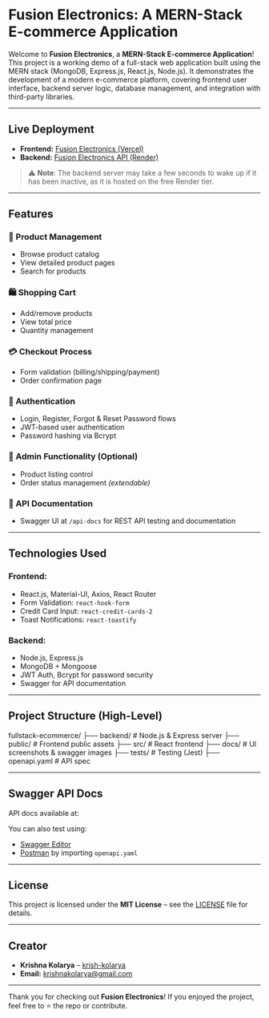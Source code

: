 # Fusion Electronics: A MERN-Stack E-commerce Application

Welcome to **Fusion Electronics**, a **MERN-Stack E-commerce Application**! This project is a working demo of a full-stack web application built using the MERN stack (MongoDB, Express.js, React.js, Node.js). It demonstrates the development of a modern e-commerce platform, covering frontend user interface, backend server logic, database management, and integration with third-party libraries.

---

## Live Deployment

- **Frontend:** [Fusion Electronics (Vercel)](https://fusion-ecommerce-app.vercel.app)
- **Backend:** [Fusion Electronics API (Render)](https://mern-stack-ecommerce-app-h5wb.onrender.com/)

> ⚠️ **Note**: The backend server may take a few seconds to wake up if it has been inactive, as it is hosted on the free Render tier.

---

## Features

### 🛒 Product Management
- Browse product catalog
- View detailed product pages
- Search for products

### 🛍️ Shopping Cart
- Add/remove products
- View total price
- Quantity management

### 💳 Checkout Process
- Form validation (billing/shipping/payment)
- Order confirmation page

### 🔐 Authentication
- Login, Register, Forgot & Reset Password flows
- JWT-based user authentication
- Password hashing via Bcrypt

### 🧰 Admin Functionality (Optional)
- Product listing control
- Order status management *(extendable)*

### 📑 API Documentation
- Swagger UI at `/api-docs` for REST API testing and documentation

---

## Technologies Used

### Frontend:
- React.js, Material-UI, Axios, React Router
- Form Validation: `react-hook-form`
- Credit Card Input: `react-credit-cards-2`
- Toast Notifications: `react-toastify`

### Backend:
- Node.js, Express.js
- MongoDB + Mongoose
- JWT Auth, Bcrypt for password security
- Swagger for API documentation

---

## Project Structure (High-Level)

fullstack-ecommerce/
├── backend/ # Node.js & Express server
├── public/ # Frontend public assets
├── src/ # React frontend
├── docs/ # UI screenshots & swagger images
├── tests/ # Testing (Jest)
├── openapi.yaml # API spec


---

## Swagger API Docs

API docs available at:


You can also test using:
- [Swagger Editor](https://editor.swagger.io/)
- [Postman](https://www.postman.com/) by importing `openapi.yaml`

---

## License

This project is licensed under the **MIT License** – see the [LICENSE](LICENSE) file for details.

---

## Creator

- **Krishna Kolarya** – [krish-kolarya](https://github.com/krish-kolarya)  
- **Email:** [krishnakolarya@gmail.com](mailto:krishnakolarya@gmail.com)

---

Thank you for checking out **Fusion Electronics**! If you enjoyed the project, feel free to ⭐️ the repo or contribute.
